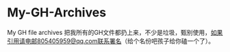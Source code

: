 # My-GH-Archives
My GH file archives
把我所有的GH文件都扔上来，不少是垃圾，甄别使用，如果引用请电邮805405959@qq.com联系署名（给个名份吧孩子给你磕一个了）。
